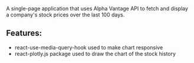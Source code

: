 A single-page application that uses Alpha Vantage API to fetch and display a company's stock prices over the last 100 days.

## Features:
* react-use-media-query-hook used to make chart responsive 
* react-plotly.js package used to draw the chart of the stock history